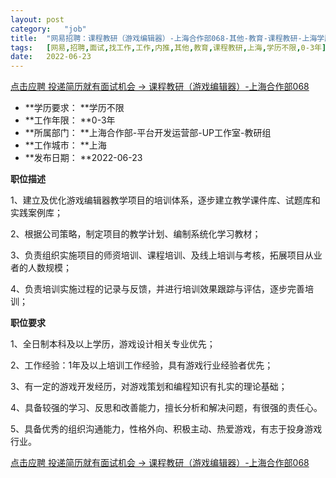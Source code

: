 ```yaml
---
layout:	post
category:	"job"
title:	"网易招聘：课程教研（游戏编辑器）-上海合作部068-其他-教育-课程教研-上海学历不限0-3年"
tags:	[网易,招聘,面试,找工作,工作,内推,其他,教育,课程教研,上海,学历不限,0-3年]
date:	2022-06-23
---
```


[点击应聘 投递简历就有面试机会 ->  课程教研（游戏编辑器）-上海合作部068](http://mobile.bole.netease.com/bole/boleDetail?id=30578&employeeId=346f03c3cda5f04c&key=all)



- **学历要求： **学历不限
- **工作年限： **0-3年
- **所属部门： **上海合作部-平台开发运营部-UP工作室-教研组
- **工作城市： **上海
- **发布日期： **2022-06-23



**职位描述**

1、建立及优化游戏编辑器教学项目的培训体系，逐步建立教学课件库、试题库和实践案例库；

2、根据公司策略，制定项目的教学计划、编制系统化学习教材；

3、负责组织实施项目的师资培训、课程培训、及线上培训与考核，拓展项目从业者的人数规模；

4、负责培训实施过程的记录与反馈，并进行培训效果跟踪与评估，逐步完善培训；



**职位要求**

1、全日制本科及以上学历，游戏设计相关专业优先；

2、工作经验：1年及以上培训工作经验，具有游戏行业经验者优先；

3、有一定的游戏开发经历，对游戏策划和编程知识有扎实的理论基础；

4、具备较强的学习、反思和改善能力，擅长分析和解决问题，有很强的责任心。

5、具备优秀的组织沟通能力，性格外向、积极主动、热爱游戏，有志于投身游戏行业。



[点击应聘 投递简历就有面试机会 ->  课程教研（游戏编辑器）-上海合作部068](http://mobile.bole.netease.com/bole/boleDetail?id=30578&employeeId=346f03c3cda5f04c&key=all)